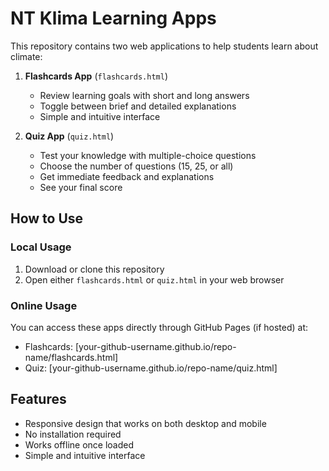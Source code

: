 # NT Klima Learning Apps

This repository contains two web applications to help students learn about climate:

1. **Flashcards App** (`flashcards.html`)
   - Review learning goals with short and long answers
   - Toggle between brief and detailed explanations
   - Simple and intuitive interface

2. **Quiz App** (`quiz.html`)
   - Test your knowledge with multiple-choice questions
   - Choose the number of questions (15, 25, or all)
   - Get immediate feedback and explanations
   - See your final score

## How to Use

### Local Usage
1. Download or clone this repository
2. Open either `flashcards.html` or `quiz.html` in your web browser

### Online Usage
You can access these apps directly through GitHub Pages (if hosted) at:
- Flashcards: [your-github-username.github.io/repo-name/flashcards.html]
- Quiz: [your-github-username.github.io/repo-name/quiz.html]

## Features
- Responsive design that works on both desktop and mobile
- No installation required
- Works offline once loaded
- Simple and intuitive interface
